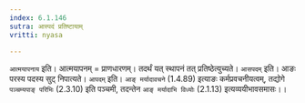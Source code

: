 ```yaml
---
index: 6.1.146
sutra: आस्पदं प्रतिष्टायाम्
vritti: nyasa

---
```

`आत्मयापनाय` इति। आत्मयापनम् = प्राणधारणम्। तदर्थं यत् स्थापनं तत् प्रतिष्ठेत्युच्यते। `आसपदम्` इति। आङः परस्य पदस्य सुट् निपात्यते। `आपदम्` इति। `आङ् मर्यादावचने` (1.4.89) इत्याङः कर्मप्रवचनीयत्वम्, तद्योगे `पञ्चम्यपाङ् परिभिः` (2.3.10) इति पञ्चमी, तदन्तेन `आङ् मर्यादाभि विध्योः` (2.1.13) इत्यव्ययीभावसमासः।।